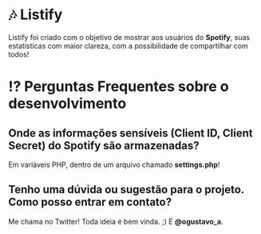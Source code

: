 # 🎶 Listify
Listify foi criado com o objetivo de mostrar aos usuários do <b>Spotify</b>, suas estatísticas com maior clareza, com a possibilidade de compartilhar com todos!

# ⁉ Perguntas Frequentes sobre o desenvolvimento
<h2>Onde as informações sensíveis (Client ID, Client Secret) do Spotify são armazenadas?</h2>
Em variáveis PHP, dentro de um arquivo chamado <b>settings.php</b>!
<h2>Tenho uma dúvida ou sugestão para o projeto. Como posso entrar em contato?</h2>
Me chama no Twitter! Toda ideia é bem vinda. ;) É <b>@ogustavo_a</b>.
